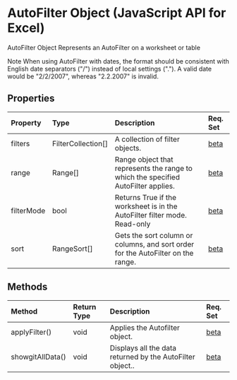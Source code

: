 # AutoFilter Object (JavaScript API for Excel)
AutoFilter Object
Represents an AutoFilter on a worksheet or table

Note When using AutoFilter with dates, the format should be consistent with English date separators ("/") instead of local settings ("."). A valid date would be "2/2/2007", whereas "2.2.2007" is invalid.

## Properties

| Property	   | Type	|Description| Req. Set|
|:---------------|:--------|:----------|:----|
| filters |FilterCollection[]|A collection of filter objects.|[beta](../requirement-sets/excel-api-requirement-sets.md)|
| range | Range[]| Range object that represents the range to which the specified AutoFilter applies. |[beta](../requirement-sets/excel-api-requirement-sets.md)|
| filterMode | bool| Returns True if the worksheet is in the AutoFilter filter mode. Read-only |[beta](../requirement-sets/excel-api-requirement-sets.md)|
| sort | RangeSort[]| Gets the sort column or columns, and sort order for the AutoFilter on the range. |[beta](../requirement-sets/excel-api-requirement-sets.md)|

## Methods

| Method		   | Return Type	|Description| Req. Set|
|:---------------|:--------|:----------|:----|
|applyFilter()|void|Applies the Autofilter object.|[beta](../requirement-sets/excel-api-requirement-sets.md)|
|showgitAllData()|void|Displays all the data returned by the AutoFilter object..|[beta](../requirement-sets/excel-api-requirement-sets.md)|

